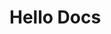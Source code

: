 <!--
 * @Descripttion:
 * @version:
 * @Author: Mr.What
 * @Date: 2020-09-24 10:46:39
 * @LastEditors: Mr.What
 * @LastEditTime: 2020-09-24 20:23:16
-->

# Hello Docs

